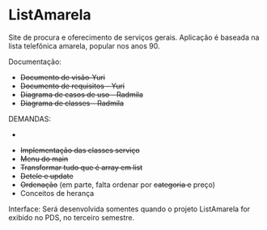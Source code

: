 # ListAmarela
Site de procura e oferecimento de serviços gerais. Aplicação é baseada na lista telefônica amarela, popular nos anos 90.

Documentação:
- ~~Documento de visão-Yuri~~
- ~~Documento de requisitos - Yuri~~
- ~~Diagrama de casos de uso - Radmila~~
- ~~Diagrama de classes - Radmila~~

DEMANDAS:
- ~~~Implementação das classes usuários~~~
- ~~Implementação das classes serviço~~
- ~~Menu do main~~
- ~~Transformar tudo que é array em list~~
- ~~Detele e update~~
- ~~Ordenação~~ (em parte, falta ordenar por ~~categoria e~~ preço)
- Conceitos de herança

Interface: Será desenvolvida somentes quando o projeto ListAmarela for exibido no PDS, no terceiro semestre.
